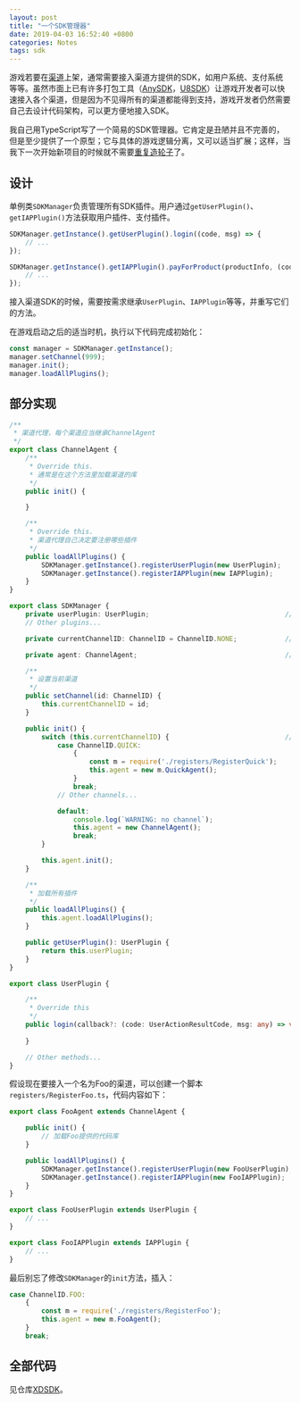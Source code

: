 ```yaml
---
layout: post
title: "一个SDK管理器"
date: 2019-04-03 16:52:40 +0800
categories: Notes
tags: sdk
---
```


游戏若要在[渠道](http://gamerank.sfw.cn/)上架，通常需要接入渠道方提供的SDK，如用户系统、支付系统等等。虽然市面上已有许多打包工具（[AnySDK](http://www.anysdk.com/)，[U8SDK](http://www.6xsdk.com/)）让游戏开发者可以快速接入各个渠道，但是因为不见得所有的渠道都能得到支持，游戏开发者仍然需要自己去设计代码架构，可以更方便地接入SDK。

我自己用TypeScript写了一个简易的SDK管理器。它肯定是丑陋并且不完善的，但是至少提供了一个原型；它与具体的游戏逻辑分离，又可以适当扩展；这样，当我下一次开始新项目的时候就不需要[重复造轮子](https://zh.wikipedia.org/wiki/%E9%87%8D%E9%80%A0%E8%BD%AE%E5%AD%90)了。

## 设计

单例类`SDKManager`负责管理所有SDK插件。用户通过`getUserPlugin()`、`getIAPPlugin()`方法获取用户插件、支付插件。

```typescript
SDKManager.getInstance().getUserPlugin().login((code, msg) => {
    // ...
});

SDKManager.getInstance().getIAPPlugin().payForProduct(productInfo, (code, msg) => {
    // ...
});
```

接入渠道SDK的时候，需要按需求继承`UserPlugin`、`IAPPlugin`等等，并重写它们的方法。

在游戏启动之后的适当时机，执行以下代码完成初始化：

```typescript
const manager = SDKManager.getInstance();
manager.setChannel(999);
manager.init();
manager.loadAllPlugins();
```

## 部分实现

```typescript
/**
 * 渠道代理，每个渠道应当继承ChannelAgent
 */
export class ChannelAgent {
    /**
     * Override this.
     * 通常是在这个方法里加载渠道的库
     */
    public init() {

    }

    /**
     * Override this.
     * 渠道代理自己决定要注册哪些插件
     */
    public loadAllPlugins() {
        SDKManager.getInstance().registerUserPlugin(new UserPlugin);
        SDKManager.getInstance().registerIAPPlugin(new IAPPlugin);
    }
}

export class SDKManager {
    private userPlugin: UserPlugin;                                  // 用户插件
    // Other plugins...

    private currentChannelID: ChannelID = ChannelID.NONE;            // 当前渠道ID

    private agent: ChannelAgent;                                     // 渠道代理，每个渠道应当继承ChannelAgent

    /**
     * 设置当前渠道
     */
    public setChannel(id: ChannelID) {
        this.currentChannelID = id;
    }

    public init() {
        switch (this.currentChannelID) {                             // 根据当前渠道ID，选择加载对应的代理
            case ChannelID.QUICK: 
                {
                    const m = require('./registers/RegisterQuick');
                    this.agent = new m.QuickAgent();    
                }   
                break;
            // Other channels...

            default:
                console.log(`WARNING: no channel`);
                this.agent = new ChannelAgent();
                break;
        }

        this.agent.init();
    }

    /**
     * 加载所有插件
     */
    public loadAllPlugins() {
        this.agent.loadAllPlugins();
    }

    public getUserPlugin(): UserPlugin {
        return this.userPlugin;
    }
}

export class UserPlugin {

    /**
     * Override this
     */
    public login(callback?: (code: UserActionResultCode, msg: any) => void) {
        
    }

    // Other methods...
}
```

假设现在要接入一个名为Foo的渠道，可以创建一个脚本`registers/RegisterFoo.ts`，代码内容如下：

```typescript
export class FooAgent extends ChannelAgent {

    public init() {
        // 加载Foo提供的代码库
    }

    public loadAllPlugins() {
        SDKManager.getInstance().registerUserPlugin(new FooUserPlugin);
        SDKManager.getInstance().registerIAPPlugin(new FooIAPPlugin);
    }
}

export class FooUserPlugin extends UserPlugin {
    // ...
}

export class FooIAPPlugin extends IAPPlugin {
    // ...
}
```

最后别忘了修改`SDKManager`的`init`方法，插入：

```typescript
case ChannelID.FOO: 
    {
        const m = require('./registers/RegisterFoo');
        this.agent = new m.FooAgent();    
    }   
    break;
```

## 全部代码

见仓库[XDSDK](https://github.com/alxdhuang/XDSDK)。
